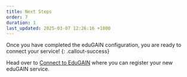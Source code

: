 ```yaml
---
title: Next Steps
order: 7
duration: 1
last_updated: 2025-03-07 12:26:16 +1000
---
```


Once you have completed the eduGAIN configuration, you are ready to connect your service!
{: .callout-success}

Head over to [Connect to EduGAIN](/connect-to-edugain/01-overview) where you can register your new eduGAIN service.
